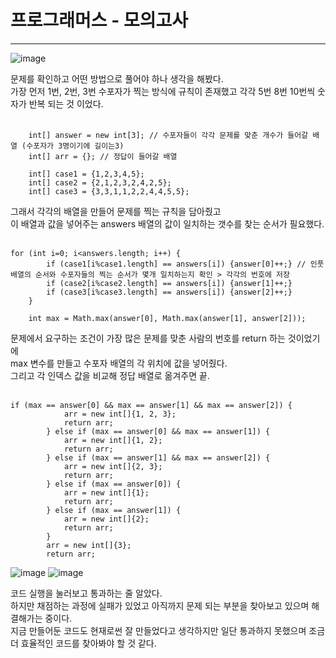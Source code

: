 # 프로그래머스 - 모의고사
***

![image](https://user-images.githubusercontent.com/108318494/219835014-a5203e66-3818-4c62-a548-7226b5373ae2.png)
<br>

문제를 확인하고 어떤 방법으로 풀어야 하나 생각을 해봤다.<br>
가장 먼저 1번, 2번, 3번 수포자가 찍는 방식에 규칙이 존재했고 각각 5번 8번 10번씩 숫자가 반복 되는 것 이었다.
<br><br>

```
    int[] answer = new int[3]; // 수포자들이 각각 문제를 맞춘 개수가 들어갈 배열 (수포자가 3명이기에 길이는3)
    int[] arr = {}; // 정답이 들어갈 배열

    int[] case1 = {1,2,3,4,5};
    int[] case2 = {2,1,2,3,2,4,2,5};
    int[] case3 = {3,3,1,1,2,2,4,4,5,5};
```

그래서 각각의 배열을 만들어 문제를 찍는 규칙을 담아줬고 <br>
이 배열과 값을 넣어주는 answers 배열의 값이 일치하는 갯수를 찾는 순서가 필요했다.
<br><br>
```
for (int i=0; i<answers.length; i++) {
        if (case1[i%case1.length] == answers[i]) {answer[0]++;} // 인풋 배열의 순서와 수포자들의 찍는 순서가 몇개 일치하는지 확인 > 각각의 번호에 저장
        if (case2[i%case2.length] == answers[i]) {answer[1]++;} 
        if (case3[i%case3.length] == answers[i]) {answer[2]++;}
    }

    int max = Math.max(answer[0], Math.max(answer[1], answer[2]));
```
문제에서 요구하는 조건이 가장 많은 문제를 맞춘 사람의 번호를 return 하는 것이었기에<br>
max 변수를 만들고 수포자 배열의 각 위치에 값을 넣어줬다.<br>
그리고 각 인덱스 값을 비교해 정답 배열로 옮겨주면 끝.
<br><br>

```
if (max == answer[0] && max == answer[1] && max == answer[2]) {
            arr = new int[]{1, 2, 3};
            return arr;
        } else if (max == answer[0] && max == answer[1]) {
            arr = new int[]{1, 2};
            return arr;
        } else if (max == answer[1] && max == answer[2]) {
            arr = new int[]{2, 3};
            return arr;
        } else if (max == answer[0]) {
            arr = new int[]{1};
            return arr;
        } else if (max == answer[1]) {
            arr = new int[]{2};
            return arr;
        }
        arr = new int[]{3};
        return arr;
```
![image](https://user-images.githubusercontent.com/108318494/219835780-21bbd2a1-cccd-4821-9fa5-242f66c86e39.png)
![image](https://user-images.githubusercontent.com/108318494/219835814-b3c68fc2-27b8-4708-b78f-318b854a5618.png)

코드 실행을 눌러보고 통과하는 줄 알았다.<br>
하지만 채점하는 과정에 실패가 있었고 아직까지 문제 되는 부분을 찾아보고 있으며 해결해가는 중이다.<br>
지금 만들어둔 코드도 현재로썬 잘 만들었다고 생각하지만 일단 통과하지 못했으며 조금 더 효율적인 코드를 찾아봐야 할 것 같다. 